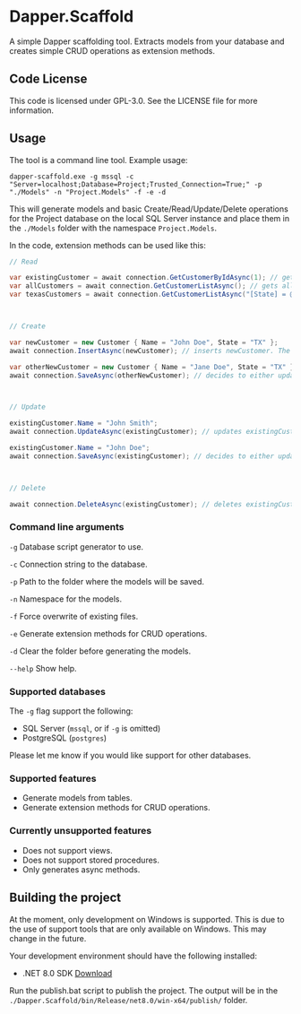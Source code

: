 # Dapper.Scaffold

A simple Dapper scaffolding tool. Extracts models from your database and creates simple CRUD operations as extension methods.

## Code License

This code is licensed under GPL-3.0. See the LICENSE file for more information.

## Usage

The tool is a command line tool. Example usage:

`dapper-scaffold.exe -g mssql -c "Server=localhost;Database=Project;Trusted_Connection=True;" -p "./Models" -n "Project.Models" -f -e -d`

This will generate models and basic Create/Read/Update/Delete operations for the Project database on the local SQL Server instance and place them in the `./Models` folder with the namespace `Project.Models`.

In the code, extension methods can be used like this:

```csharp
// Read

var existingCustomer = await connection.GetCustomerByIdAsync(1); // gets Customer with Id 1
var allCustomers = await connection.GetCustomerListAsync(); // gets all Customers
var texasCustomers = await connection.GetCustomerListAsync("[State] = @State", new { State = "TX" }); // gets all Customers from Texas



// Create

var newCustomer = new Customer { Name = "John Doe", State = "TX" };
await connection.InsertAsync(newCustomer); // inserts newCustomer. The CustomerId property will be updated with the value inserted.

var otherNewCustomer = new Customer { Name = "Jane Doe", State = "TX" };
await connection.SaveAsync(otherNewCustomer); // decides to either update or insert otherNewCustomer based on the value of the Id property. The CustomerId property will be updated with the value inserted since this is a new customer.



// Update

existingCustomer.Name = "John Smith";
await connection.UpdateAsync(existingCustomer); // updates existingCustomer

existingCustomer.Name = "John Doe";
await connection.SaveAsync(existingCustomer); // decides to either update or insert existingCustomer based on the value of the Id property. In this case an update is performed.



// Delete

await connection.DeleteAsync(existingCustomer); // deletes existingCustomer
```

### Command line arguments

`-g` Database script generator to use.

`-c` Connection string to the database.

`-p` Path to the folder where the models will be saved.

`-n` Namespace for the models.

`-f` Force overwrite of existing files.

`-e` Generate extension methods for CRUD operations.

`-d` Clear the folder before generating the models.

`--help` Show help.

### Supported databases

The `-g` flag support the following:

- SQL Server (`mssql`, or if `-g` is omitted)
- PostgreSQL (`postgres`)

Please let me know if you would like support for other databases.

### Supported features

- Generate models from tables.
- Generate extension methods for CRUD operations.

### Currently unsupported features

- Does not support views.
- Does not support stored procedures.
- Only generates async methods.

## Building the project

At the moment, only development on Windows is supported. This is due to the use of support tools that are only available on Windows. This may change in the future.

Your development environment should have the following installed:
- .NET 8.0 SDK [Download](https://dotnet.microsoft.com/download/dotnet/8.0)

Run the publish.bat script to publish the project. The output will be in the `./Dapper.Scaffold/bin/Release/net8.0/win-x64/publish/` folder.

